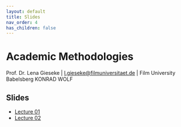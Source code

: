 ```yaml
---
layout: default
title: Slides
nav_order: 4
has_children: false
---
```


# Academic Methodologies

Prof. Dr. Lena Gieseke \| l.gieseke@filmuniversitaet.de \| Film University Babelsberg KONRAD WOLF


## Slides

* [Lecture 01](am_ss23_01_slides.html)
* [Lecture 02](am_ss23_02_slides.html)

<!-- 


* [Lecture 03](am_ss23_03_slides.html)
* [Lecture 04](am_ss23_04_slides.html)
* [Lecture 05](am_ss23_05_slides.html)
* [Lecture 06](am_ss23_06_slides.html)
* [Lecture 07](am_ss23_07_slides.html)
* [Lecture 08](am_ss23_08_slides.html) 
* 
* -->
